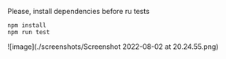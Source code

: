 Please, install dependencies before ru tests

```
npm install
npm run test
```

![image](./screenshots/Screenshot 2022-08-02 at 20.24.55.png)
